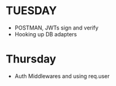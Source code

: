 # TUESDAY 
- POSTMAN, JWTs sign and verify 
- Hooking up DB adapters 

# Thursday 
- Auth Middlewares and using req.user 
